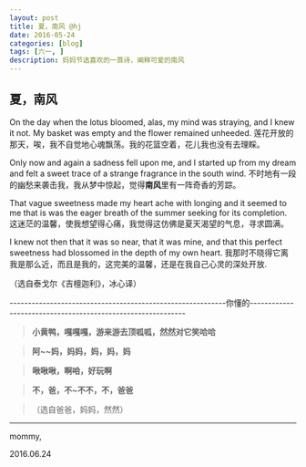 ```yaml
---
layout: post
title: 夏，南风 @hj
date: 2016-05-24
categories: [blog]
tags: [六一, ]
description: 妈妈节选喜欢的一首诗，阐释可爱的南风
---
```


**夏，南风**
-----------------------

On the day when the lotus bloomed, alas, my mind was straying, and I knew it not. My basket was empty and the flower remained unheeded.
莲花开放的那天，唉，我不自觉地心魂飘荡。我的花篮空着，花儿我也没有去理睬。


Only now and again a sadness fell upon me, and I started up from my dream and felt a sweet trace of a strange fragrance in the south wind.
不时地有一段的幽愁来袭击我，我从梦中惊起，觉得**南风**里有一阵奇香的芳踪。


That vague sweetness made my heart ache with longing and it seemed to me that is was the eager breath of the summer seeking for its completion.
这迷茫的温馨，使我想望得心痛，我觉得这仿佛是夏天渴望的气息，寻求圆满。


I knew not then that it was so near, that it was mine, and that this perfect sweetness had blossomed in the depth of my own heart.
我那时不晓得它离我是那么近，而且是我的，这完美的温馨，还是在我自己心灵的深处开放.


（选自泰戈尔《吉檀迦利》，冰心译）

-----------------------------------------------------------你懂的------------------------------------------------------------

>**小黄鸭，嘎嘎嘎，游来游去顶呱呱，然然对它笑哈哈**


>**阿~~妈，妈妈，妈，妈，妈**

>**啾啾啾，啊~~哈~~，好玩啊**

>**不，爸，不~不不，不，爸爸**

>（选自爸爸，妈妈，然然）

---------------------------
mommy,

2016.06.24